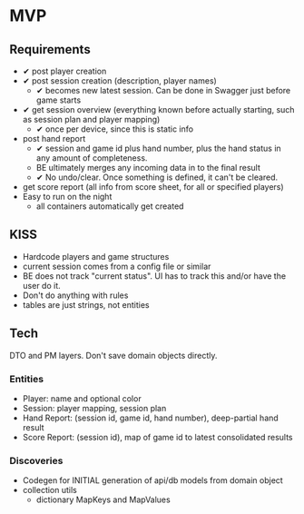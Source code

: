 # MVP

## Requirements

- ✔ post player creation
- ✔ post session creation (description, player names)
  - ✔ becomes new latest session. Can be done in Swagger just before game starts
- ✔ get session overview (everything known before actually starting, such as session plan and player mapping)
  - ✔ once per device, since this is static info
- post hand report 
  - ✔ session and game id plus hand number, plus the hand status in any amount of completeness.
  - BE ultimately merges any incoming data in to the final result
  - ✔ No undo/clear. Once something is defined, it can't be cleared.
- get score report (all info from score sheet, for all or specified players)
- Easy to run on the night
  - all containers automatically get created

## KISS

- Hardcode players and game structures
- current session comes from a config file or similar
- BE does not track "current status". UI has to track this and/or have the user do it.
- Don't do anything with rules
- tables are just strings, not entities

## Tech

DTO and PM layers. Don't save domain objects directly.

### Entities

- Player: name and optional color
- Session: player mapping, session plan
- Hand Report: (session id, game id, hand number), deep-partial hand result
- Score Report: (session id), map of game id to latest consolidated results

### Discoveries

- Codegen for INITIAL generation of api/db models from domain object
- collection utils
  - dictionary MapKeys and MapValues